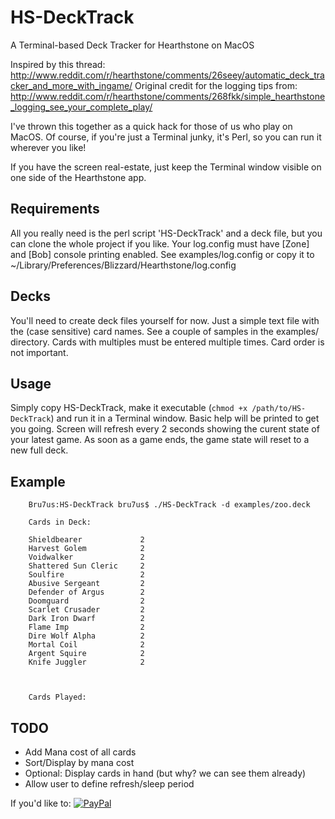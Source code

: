 HS-DeckTrack
============

A Terminal-based Deck Tracker for Hearthstone on MacOS

Inspired by this thread: http://www.reddit.com/r/hearthstone/comments/26seey/automatic_deck_tracker_and_more_with_ingame/
Original credit for the logging tips from: http://www.reddit.com/r/hearthstone/comments/268fkk/simple_hearthstone_logging_see_your_complete_play/

I've thrown this together as a quick hack for those of us who play on MacOS.
Of course, if you're just a Terminal junky, it's Perl, so you can run it wherever you like!

If you have the screen real-estate, just keep the Terminal window visible on one side of the Hearthstone app.

Requirements
------------
All you really need is the perl script 'HS-DeckTrack' and a deck file, but you can clone the whole project if you like.
Your log.config must have [Zone] and [Bob] console printing enabled. See examples/log.config or copy it to ~/Library/Preferences/Blizzard/Hearthstone/log.config

Decks
-----
You'll need to create deck files yourself for now. Just a simple text file with the (case sensitive) card names.
See a couple of samples in the examples/ directory. Cards with multiples must be entered multiple times.
Card order is not important.

Usage
-----
Simply copy HS-DeckTrack, make it executable (`chmod +x /path/to/HS-DeckTrack`) and run it in a Terminal window. Basic help will be printed to get you going.
Screen will refresh every 2 seconds showing the curent state of your latest game.
As soon as a game ends, the game state will reset to a new full deck.

Example
-------
```
    Bru7us:HS-DeckTrack bru7us$ ./HS-DeckTrack -d examples/zoo.deck 
    
    Cards in Deck:
    
    Shieldbearer             2  
    Harvest Golem            2  
    Voidwalker               2  
    Shattered Sun Cleric     2  
    Soulfire                 2  
    Abusive Sergeant         2  
    Defender of Argus        2  
    Doomguard                2  
    Scarlet Crusader         2  
    Dark Iron Dwarf          2  
    Flame Imp                2  
    Dire Wolf Alpha          2  
    Mortal Coil              2  
    Argent Squire            2  
    Knife Juggler            2  
    
    
    
    Cards Played:
```

TODO
----
* Add Mana cost of all cards
* Sort/Display by mana cost
* Optional: Display cards in hand (but why? we can see them already)
* Allow user to define refresh/sleep period


If you'd like to:
[![PayPal](https://www.paypal.com/en_US/i/btn/btn_donate_LG.gif)](https://www.paypal.com/cgi-bin/webscr?cmd=_donations&business=W3UX3VM22WRQY&item_name=HS-DeckTrack)

